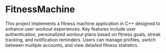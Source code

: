 # FitnessMachine
This project implements a fitness machine application in C++ designed to enhance user workout experiences. Key features include user authentication, personalized workout plans based on fitness goals, streak tracking, and notification reminders. Users can manage profiles, switch between multiple accounts, and view detailed fitness statistics.
